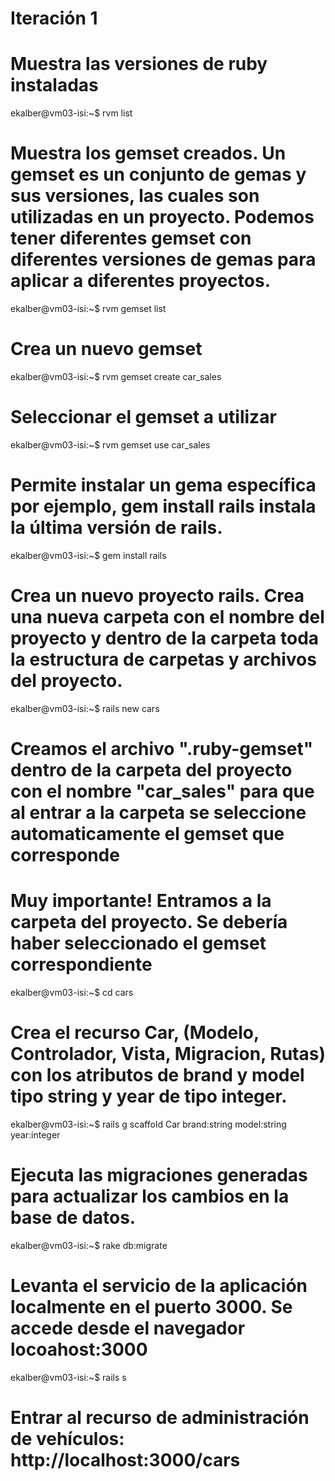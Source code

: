 # Iteración 1

# Muestra las versiones de ruby instaladas

ekalber@vm03-isi:~$ rvm list

# Muestra los gemset creados. Un gemset es un conjunto de gemas y sus versiones, las cuales son utilizadas en un proyecto. Podemos tener diferentes gemset con diferentes versiones de gemas para aplicar a diferentes proyectos.

ekalber@vm03-isi:~$ rvm gemset list

# Crea un nuevo gemset

ekalber@vm03-isi:~$ rvm gemset create car_sales

# Seleccionar el gemset a utilizar
ekalber@vm03-isi:~$ rvm gemset use car_sales

# Permite instalar un gema específica por ejemplo, gem install rails instala la última versión de rails.

ekalber@vm03-isi:~$ gem install rails


# Crea un nuevo proyecto rails. Crea una nueva carpeta con el nombre del proyecto y dentro de la carpeta toda la estructura de carpetas y archivos del proyecto.

ekalber@vm03-isi:~$ rails new cars


# Creamos el archivo ".ruby-gemset" dentro de la carpeta del proyecto con el nombre "car_sales" para que al entrar a la carpeta se seleccione automaticamente el gemset que corresponde

# Muy importante! Entramos a la carpeta del proyecto. Se debería haber seleccionado el gemset correspondiente

ekalber@vm03-isi:~$ cd cars


# Crea el recurso Car, (Modelo, Controlador, Vista, Migracion, Rutas) con los atributos de brand y model tipo string y year de tipo integer.

ekalber@vm03-isi:~$ rails g scaffold Car brand:string model:string year:integer

# Ejecuta las migraciones generadas para actualizar los cambios en la base de datos.

ekalber@vm03-isi:~$ rake db:migrate

# Levanta el servicio de la aplicación localmente en el puerto 3000. Se accede desde el navegador locoahost:3000

ekalber@vm03-isi:~$ rails s

# Entrar al recurso de administración de vehículos: http://localhost:3000/cars